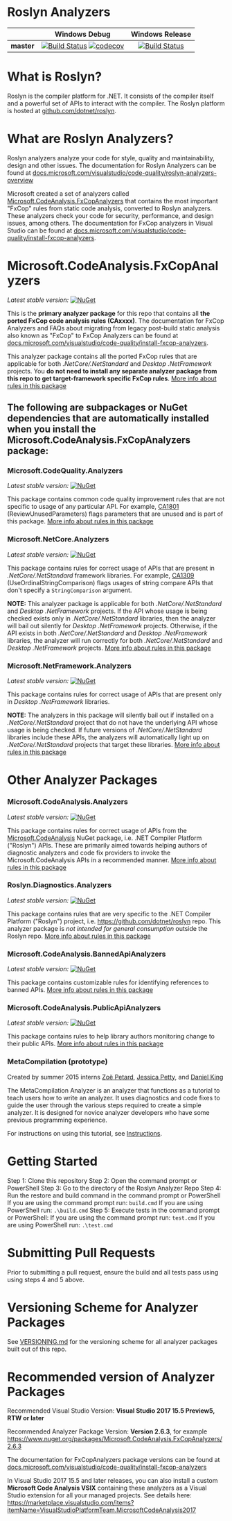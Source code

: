 # Roslyn Analyzers

|          |Windows Debug|Windows Release|
|:--------:|:-----------:|:-------------:|
|**master**|[![Build Status](https://ci.dot.net/job/dotnet_roslyn-analyzers/job/master/job/Windows_NT_Debug/badge/icon)](https://ci.dot.net/job/dotnet_roslyn-analyzers/job/master/job/Windows_NT_Debug/) [![codecov](https://codecov.io/gh/dotnet/roslyn-analyzers/branch/master/graph/badge.svg)](https://codecov.io/gh/dotnet/roslyn-analyzers)|[![Build Status](https://ci.dot.net/job/dotnet_roslyn-analyzers/job/master/job/Windows_NT_Release/badge/icon)](https://ci.dot.net/job/dotnet_roslyn-analyzers/job/master/job/Windows_NT_Release/)|

# What is Roslyn?

Roslyn is the compiler platform for .NET. It consists of the compiler itself and a powerful set of APIs to interact with the compiler. The Roslyn platform is hosted at [github.com/dotnet/roslyn](https://github.com/dotnet/roslyn). 

# What are Roslyn Analyzers?

Roslyn analyzers analyze your code for style, quality and maintainability, design and other issues. The documentation for Roslyn Analyzers can be found at [docs.microsoft.com/visualstudio/code-quality/roslyn-analyzers-overview](https://docs.microsoft.com/visualstudio/code-quality/roslyn-analyzers-overview)

Microsoft created a set of analyzers called [Microsoft.CodeAnalysis.FxCopAnalyzers](https://www.nuget.org/packages/Microsoft.CodeAnalysis.FxCopAnalyzers) that contains the most important "FxCop" rules from static code analysis, converted to Roslyn analyzers. These analyzers check your code for security, performance, and design issues, among others. The documentation for FxCop analyzers in Visual Studio can be found at [docs.microsoft.com/visualstudio/code-quality/install-fxcop-analyzers](https://docs.microsoft.com/visualstudio/code-quality/install-fxcop-analyzers).


# Microsoft.CodeAnalysis.FxCopAnalyzers

*Latest stable version:* [![NuGet](https://img.shields.io/nuget/v/Microsoft.CodeAnalysis.FxCopAnalyzers.svg)](https://www.nuget.org/packages/Microsoft.CodeAnalysis.FxCopAnalyzers)

This is the **primary analyzer package** for this repo that contains all **the ported FxCop code analysis rules (CAxxxx)**. The documentation for FxCop Analyzers and FAQs about migrating from legacy post-build static analysis also known as "FxCop" to FxCop Analyzers can be found at [docs.microsoft.com/visualstudio/code-quality/install-fxcop-analyzers](https://docs.microsoft.com/visualstudio/code-quality/install-fxcop-analyzers). 

This analyzer package contains all the ported FxCop rules that are applicable for both _.NetCore/.NetStandard_ and _Desktop .NetFramework_ projects. You **do not need to install any separate analyzer package from this repo to get target-framework specific FxCop rules**. [More info about rules in this package](src/Microsoft.CodeAnalysis.FxCopAnalyzers/Microsoft.CodeAnalysis.FxCopAnalyzers.md)

## The following are subpackages or NuGet dependencies that are automatically installed when you install the Microsoft.CodeAnalysis.FxCopAnalyzers package:

### Microsoft.CodeQuality.Analyzers

*Latest stable version:* [![NuGet](https://img.shields.io/nuget/v/Microsoft.CodeQuality.Analyzers.svg)](https://www.nuget.org/packages/Microsoft.CodeQuality.Analyzers)

This package contains common code quality improvement rules that are not specific to usage of any particular API. For example, [CA1801](https://docs.microsoft.com/en-us/visualstudio/code-quality/ca1801-review-unused-parameters) (ReviewUnusedParameters) flags parameters that are unused and is part of this package. [More info about rules in this package](src/Microsoft.CodeQuality.Analyzers/Microsoft.CodeQuality.Analyzers.md)

### Microsoft.NetCore.Analyzers

*Latest stable version:* [![NuGet](https://img.shields.io/nuget/v/Microsoft.NetCore.Analyzers.svg)](https://www.nuget.org/packages/Microsoft.NetCore.Analyzers)

This package contains rules for correct usage of APIs that are present in _.NetCore/.NetStandard_ framework libraries. For example, [CA1309](https://docs.microsoft.com/en-us/visualstudio/code-quality/ca1309-use-ordinal-stringcomparison) (UseOrdinalStringComparison) flags usages of string compare APIs that don't specify a `StringComparison` argument.

**NOTE:** This analyzer package is applicable for both _.NetCore/.NetStandard_ and _Desktop .NetFramework_ projects. If the API whose usage is being checked exists only in _.NetCore/.NetStandard_ libraries, then the analyzer will bail out silently for _Desktop .NetFramework_ projects. Otherwise, if the API exists in both _.NetCore/.NetStandard_ and _Desktop .NetFramework_ libraries, the analyzer will run correctly for both  _.NetCore/.NetStandard_ and _Desktop .NetFramework_ projects. [More info about rules in this package](src/Microsoft.NetCore.Analyzers/Microsoft.NetCore.Analyzers.md)

### Microsoft.NetFramework.Analyzers

*Latest stable version:* [![NuGet](https://img.shields.io/nuget/v/Microsoft.NetFramework.Analyzers.svg)](https://www.nuget.org/packages/Microsoft.NetFramework.Analyzers)

This package contains rules for correct usage of APIs that are present only in _Desktop .NetFramework_ libraries.

**NOTE:** The analyzers in this package will silently bail out if installed on a _.NetCore/.NetStandard_ project that do not have the underlying API whose usage is being checked. If future versions of _.NetCore/.NetStandard_ libraries include these APIs, the analyzers will automatically light up on _.NetCore/.NetStandard_ projects that target these libraries. [More info about rules in this package](src/Microsoft.NetFramework.Analyzers/Microsoft.NetFramework.Analyzers.md)


# Other Analyzer Packages

### Microsoft.CodeAnalysis.Analyzers

*Latest stable version:* [![NuGet](https://img.shields.io/nuget/v/Microsoft.CodeAnalysis.Analyzers.svg)](https://www.nuget.org/packages/Microsoft.CodeAnalysis.Analyzers)

This package contains rules for correct usage of APIs from the [Microsoft.CodeAnalysis](https://www.nuget.org/packages/Microsoft.CodeAnalysis) NuGet package, i.e. .NET Compiler Platform ("Roslyn") APIs. These are primarily aimed towards helping authors of diagnostic analyzers and code fix providers to invoke the Microsoft.CodeAnalysis APIs in a recommended manner. [More info about rules in this package](src/Microsoft.CodeAnalysis.Analyzers/Microsoft.CodeAnalysis.Analyzers.md)


### Roslyn.Diagnostics.Analyzers

*Latest stable version:* [![NuGet](https://img.shields.io/nuget/v/Roslyn.Diagnostics.Analyzers.svg)](https://www.nuget.org/packages/Roslyn.Diagnostics.Analyzers)

This package contains rules that are very specific to the .NET Compiler Platform ("Roslyn") project, i.e. https://github.com/dotnet/roslyn repo. This analyzer package is _not intended for general consumption_ outside the Roslyn repo. [More info about rules in this package](src/Roslyn.Diagnostics.Analyzers/Roslyn.Diagnostics.Analyzers.md)


### Microsoft.CodeAnalysis.BannedApiAnalyzers

*Latest stable version:* [![NuGet](https://img.shields.io/nuget/v/Microsoft.CodeAnalysis.BannedApiAnalyzers.svg)](https://www.nuget.org/packages/Microsoft.CodeAnalysis.BannedApiAnalyzers)

This package contains customizable rules for identifying references to banned APIs. [More info about rules in this package](src/Microsoft.CodeAnalysis.BannedApiAnalyzers/Microsoft.CodeAnalysis.BannedApiAnalyzers.md)

### Microsoft.CodeAnalysis.PublicApiAnalyzers

*Latest stable version:* [![NuGet](https://img.shields.io/nuget/v/Microsoft.CodeAnalysis.PublicApiAnalyzers.svg)](https://www.nuget.org/packages/Microsoft.CodeAnalysis.PublicApiAnalyzers)

This package contains rules to help library authors monitoring change to their public APIs. [More info about rules in this package](src/PublicApiAnalyzers/Microsoft.CodeAnalysis.PublicApiAnalyzers.md)

### MetaCompilation (prototype)
Created by summer 2015 interns [Zoë Petard](https://github.com/zoepetard), [Jessica Petty](https://github.com/jepetty), and [Daniel King](https://github.com/daking2014)

The MetaCompilation Analyzer is an analyzer that functions as a tutorial to teach users how to write an analyzer. It uses diagnostics and code fixes to guide the user through the various steps required to create a simple analyzer. It is designed for novice analyzer developers who have some previous programming experience.

For instructions on using this tutorial, see [Instructions](https://github.com/dotnet/roslyn-analyzers/blob/master/src/MetaCompilation.Analyzers/Core/ReadMe.md#instructions).

# Getting Started

Step 1: Clone this repository
Step 2: Open the command prompt or PowerShell
Step 3: Go to the directory of the Roslyn Analyzer Repo
Step 4: Run the restore and build command in the command prompt or PowerShell
If you are using the command prompt run: `build.cmd`
If you are using PowerShell run: `.\build.cmd`
Step 5: Execute tests in the command prompt or PowerShell: 
If you are using the command prompt run: `test.cmd`
If you are using PowerShell run: `.\test.cmd`

# Submitting Pull Requests

Prior to submitting a pull request, ensure the build and all tests pass using using steps 4 and 5 above.

# Versioning Scheme for Analyzer Packages

See [VERSIONING.md](.//VERSIONING.md) for the versioning scheme for all analyzer packages built out of this repo.

# Recommended version of Analyzer Packages

Recommended Visual Studio Version: **Visual Studio 2017 15.5 Preview5, RTW or later**

Recommended Analyzer Package Version: **Version 2.6.3**, for example https://www.nuget.org/packages/Microsoft.CodeAnalysis.FxCopAnalyzers/2.6.3

The documentation for FxCopAnalyzers package versions can be found at [docs.microsoft.com/visualstudio/code-quality/install-fxcop-analyzers](https://docs.microsoft.com/visualstudio/code-quality/install-fxcop-analyzers)

In Visual Studio 2017 15.5 and later releases, you can also install a custom **Microsoft Code Analysis VSIX** containing these analyzers as a Visual Studio extension for all your managed projects. See details here: https://marketplace.visualstudio.com/items?itemName=VisualStudioPlatformTeam.MicrosoftCodeAnalysis2017

